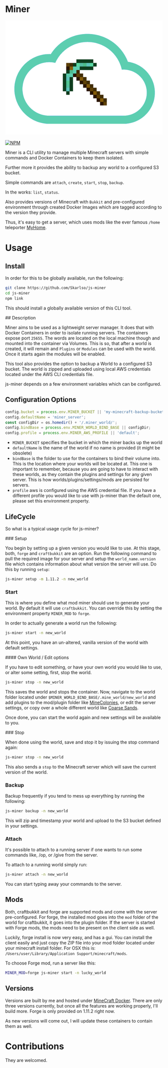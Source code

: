 # Miner

![Logo](./logo.png)

[![NPM](https://nodei.co/npm/js-miner.png)](https://nodei.co/npm/js-miner/)

Miner is a CLI utility to manage multiple Minecraft servers with simple commands and Docker Containers to keep them isolated.

Further more it provides the ability to backup any world to a configured S3 bucket.

Simple commands are `attach`, `create`, `start`, `stop`, `backup`.

In the works: `list`, `status`.

Also provides versions of Minecraft with `Bukkit` and pre-configured environment through created Docker Images which are
tagged according to the version they provide.

Thus, it's easy to get a server, which uses mods like the ever famous `/home` teleporter
[MyHome](https://mods.curse.com/bukkit-plugins/minecraft/myhome).

# Usage

## Install

In order for this to be globally available, run the following:

```bash
git clone https://github.com/Skarlso/js-miner
cd js-miner
npm link
```

This should install a globally available version of this CLI tool.

## Description

Miner aims to be used as a lightweight server manager. It does that with Docker Containers in order to isolate running servers.
The containers expose port `25655`. The words are located on the local machine though and mounted into the container via Volumes.
This is so, that after a world is created, it will remain and `Plugins` or `Modules` can be used with the world. Once it starts
again the modules will be enabled.

This tool also provides the option to backup a World to a configured S3 bucket. The world is zipped and uploaded using local AWS
credentials located under the AWS CLI credentials file.

js-miner depends on a few environment variables which can be configured.

## Configuration Options

```javascript
config.bucket = process.env.MINER_BUCKET || 'my-minecraft-backup-bucket';
config.defaultName = 'miner_server';
const configDir = os.homedir() + '/.miner_world/';
config.bindBase = process.env.MINER_WORLD_BIND_BASE || configDir;
config.profile = process.env.MINER_AWS_PROFILE || 'default';
```

* `MINER_BUCKET` specifies the bucket in which the miner backs up the world
* `defaultName` is the name of the world if no name is provided (it might be obsolete)
* `bindBase` is the folder to use for the containers to bind their volume into. This is the location where your worlds will be located at.
This one is important to remember, because you are going to have to interact with these worlds, as they contain the plugins and settings for
any given server. This is how worlds/plugins/settings/mods are persisted for servers.
* `profile` aws is configured using the AWS credential file. If you have a different profile you would like to use with js-miner than the
default one, please set this environment property.

## LifeCycle

So what is a typical usage cycle for js-miner?

### Setup

You begin by setting up a given version you would like to use. At this stage, both, `forge` and `craftbukkit` are an option.
Run the following command to pull the required image for your server and setup the `world_name.version` file which contains information
about what version the server will use. Do this by running `setup`:

```bash
js-miner setup -m 1.11.2 -n new_world
```

### Start

This is where you define what mod miner should use to generate your world. By default it will use `craftbukkit`. You can override this by
setting the environment property `MINER_MOD` to `forge`.

In order to actually generate a world run the following:

```bash
js-miner start -n new_world
```

At this point, you have an un-altered, vanilla version of the world with default settings.

#### Own World / Edit options

If you have to edit something, or have your own world you would like to use, or alter some setting, first, stop the world.

```bash
js-miner stop -n new_world
```

This saves the world and stops the container. Now, navigate to the world folder located under `$MINER_WORLD_BIND_BASE/.mine_world/new_world`
and add plugins to the mod/plugin folder like [MineColonies](http://www.minecolonies.com/tutorial), or edit the server settings, or copy over a whole different world like [Coarse Sands](http://www.minecraftmaps.com/survival-maps/coarse-sands).

Once done, you can start the world again and new settings will be available to you.

### Stop

When done using the world, save and stop it by issuing the stop command again:

```bash
js-miner stop -n new_world
```

This also sends a `stop` to the Minecraft server which will save the current version of the world.

### Backup

Backup frequently if you tend to mess up everything by running the following:

```bash
js-miner backup -n new_world
```

This will zip and timestamp your world and upload to the S3 bucket defined in your settings.

### Attach

It's possible to attach to a running server if one wants to run some commands like, /op, or /give from the server.

To attach to a running world simply run:

```bash
js-miner attach -n new_world
```

You can start typing away your commands to the server.

## Mods

Both, craftbukkit and forge are supported mods and come with the server pre-configured. For forge, the installed mod goes into the `mod` folder of the world for craftbukkit, it goes into the plugin folder. If the server is started with Forge mods, the mods need to be present on the client side as well.

Luckily, forge install is now very easy, and has a gui. You can install the client easily and just copy the ZIP file into your mod folder located under your minecraft install folder. For OSX this is: `/Users/user/Library/Application Support/minecraft/mods`.

To choose Forge mod, run a server like this:

```bash
MINER_MOD=forge js-miner start -n lucky_world
```

## Versions

Versions are built by me and hosted under [MineCraft Docker](https://hub.docker.com/r/skarlso/minecraft/). There are only three
versions currently, but once all the features are working properly, I'll build more. Forge is only provided on 1.11.2 right now.

As new versions will come out, I will update these containers to contain them as well.

# Contributions

They are welcomed.

